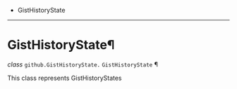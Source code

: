   + GistHistoryState

* * *
# GistHistoryState¶

_class_ `github.GistHistoryState.`  `GistHistoryState` ¶

This class represents GistHistoryStates
